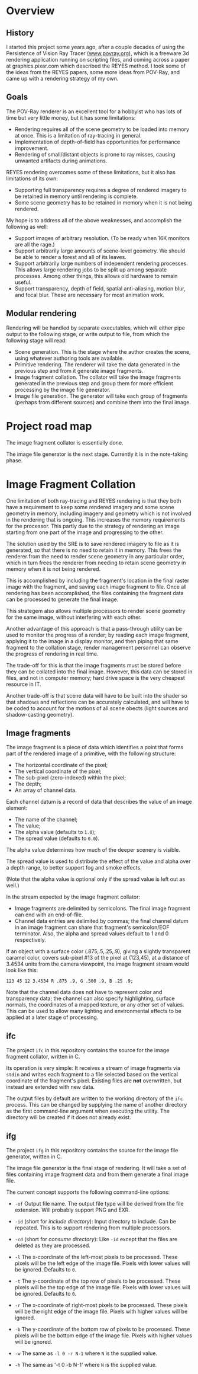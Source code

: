 # Overview

## History

I started this project some years ago, after a couple decades of using the Persistence of Vision Ray Tracer (www.povray.org), which is a freeware 3d rendering application running on scripting files, and coming across a paper at graphics.pixar.com which described the REYES method. I took some of the ideas from the REYES papers, some more ideas from POV-Ray, and came up with a rendering strategy of my own.

## Goals

The POV-Ray renderer is an excellent tool for a hobbyist who has lots of time but very little money, but it has some limitations:

* Rendering requires all of the scene geometry to be loaded into memory at once. This is a limitation of ray-tracing in general.
* Implementation of depth-of-field has opportunities for performance improvement.
* Rendering of small/distant objects is prone to ray misses, causing unwanted artifacts during animations.

REYES rendering overcomes some of these limitations, but it also has limitations of its own:

* Supporting full transparency requires a degree of rendered imagery to be retained in memory until rendering is complete.
* Some scene geometry has to be retained in memory when it is not being rendered.

My hope is to address all of the above weaknesses, and accomplish the following as well:

* Support images of arbitrary resolution. (To be ready when 16K monitors are all the rage.)
* Support arbitrarily large amounts of scene-level geometry. We should be able to render a forest and all of its leaves.
* Support arbitrarily large numbers of independent rendering processes. This allows large rendering jobs to be split up among separate processes. Among other things, this allows old hardware to remain useful.
* Support transparency, depth of field, spatial anti-aliasing, motion blur, and focal blur. These are necessary for most animation work.

## Modular rendering

Rendering will be handled by separate executables, which will either pipe output to the following stage, or write output to file, from which the following stage will read:

* Scene generation. This is the stage where the author creates the scene, using whatever authoring tools are available.
* Primitive rendering. The renderer will take the data generated in the previous step and from it generate image fragments.
* Image fragment collation. The collator will take the image fragments generated in the previous step and group them for more efficient processing by the image file generator.
* Image file generation. The generator will take each group of fragments (perhaps from different sources) and combine them into the final image.

# Project road map

The image fragment collator is essentially done.

The image file generator is the next stage. Currently it is in the note-taking phase.

# Image Fragment Collation

One limitation of both ray-tracing and REYES rendering is that they both have a requirement to keep some rendered imagery and some scene geometry in memory, including imagery and geometry which is not involved in the rendering that is ongoing. This increases the memory requirements for the processor. This partly due to the strategy of rendering an image starting from one part of the image and progressing to the other.

The solution used by the SRE is to save rendered imagery to file as it is generated, so that there is no need to retain it in memory. This frees the renderer from the need to render scene geometry in any particular order, which in turn frees the renderer from needing to retain scene geometry in memory when it is not being rendered.

This is accomplished by including the fragment's location in the final raster image with the fragment, and saving each image fragment to file. Once all rendering has been accomplished, the files containing the fragment data can be processed to generate the final image.

This strategem also allows multiple processors to render scene geometry for the same image, without interfering with each other.

Another advantage of this approach is that a pass-through utility can be used to monitor the progress of a render; by reading each image fragment, applying it to the image in a display monitor, and then piping that same fragment to the collation stage, render management personnel can observe the progress of rendering in real time.

The trade-off for this is that the image fragments must be stored before they can be collated into the final image. However, this data can be stored in files, and not in computer memory; hard drive space is the very cheapest resource in IT.

Another trade-off is that scene data will have to be built into the shader so that shadows and reflections can be accurately calculated, and will have to be coded to account for the motions of all scene obects (light sources and shadow-casting geometry).

## Image fragments

The image fragment is a piece of data which identifies a point that forms part of the rendered image of a primitive, with the following structure:

* The horizontal coordinate of the pixel;
* The vertical coordinate of the pixel;
* The sub-pixel (zero-indexed) within the pixel;
* The depth;
* An array of channel data.

Each channel datum is a record of data that describes the value of an image element:

* The name of the channel;
* The value;
* The alpha value (defaults to `1.0`);
* The spread value (defaults to `0.0`).

The alpha value determines how much of the deeper scenery is visible.

The spread value is used to distribute the effect of the value and alpha over a depth range, to better support fog and smoke effects.

(Note that the alpha value is optional only if the spread value is left out as well.)

In the stream expected by the image fragment collator:

* Image fragments are delimited by semicolons. The final image fragment can end with an end-of-file.
* Channel data entries are delimited by commas; the final channel datum in an image fragment can share that fragment's semicolon/EOF terminator. Also, the alpha and spread values default to 1 and 0 respectively.

If an object with a surface color (.875,.5,.25,.9), giving a slightly transparent caramel color, covers sub-pixel #13 of the pixel at (123,45), at a distance of 3.4534 units from the camera viewpoint, the image fragment stream would look like this:

`123 45 12 3.4534 R .875 .9, G .500 .9, B .25 .9;`

Note that the channel data does not have to represent color and transparency data; the channel can also specify highlighting, surface normals, the coordinates of a mapped texture, or any other set of values. This can be used to allow many lighting and environmental effects to be applied at a later stage of processing.

## ifc

The project `ifc` in this repository contains the source for the image fragment collator, written in C.

Its operation is very simple: It receives a stream of image fragments via `stdin` and writes each fragment to a file selected based on the vertical coordinate of the fragment's pixel. Existing files are **not** overwritten, but instead are extended with new data.

The output files by default are written to the working directory of the `ifc` process. This can be changed by supplying the name of another directory as the first command-line argument when executing the utility. The directory will be created if it does not already exist.

## ifg

The project `ifg` in this repository contains the source for the image file generator, written in C.

The image file generator is the final stage of rendering. It will take a set of files containing image fragment data and from them generate a final image file.

The current concept supports the following command-line options:

* `-of` Output file name. The output file type will be derived from the file extension. Will probably support PNG and EXR.

* `-id` (short for *include directory*): Input directory to include. Can be repeated. This is to support rendering from multiple processors.

* `-cd` (short for *consume directory*): Like `-id` except that the files are deleted as they are processed.

* `-l` The x-coordinate of the left-most pixels to be processed. These pixels will be the left edge of the image file. Pixels with lower values will be ignored. Defaults to `0`.

* `-t` The y-coordinate of the top row of pixels to be processed. These pixels will be the top edge of the image file. Pixels with lower values will be ignored. Defaults to `0`.

* `-r` The x-coordinate of right-most pixels to be processed. These pixels will be the right edge of the image file. Pixels with higher values will be ignored.

* `-b` The y-coordinate of the bottom row of pixels to be processed. These pixels will be the bottom edge of the image file. Pixels with higher values will be ignored.

* `-w` The same as `-l 0 -r N-1` where `N` is the supplied value.

* `-h` The same as '-t 0 -b N-1' where `N` is the supplied value.
